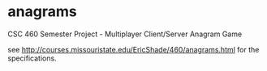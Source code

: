 anagrams
========

CSC 460 Semester Project - Multiplayer Client/Server Anagram Game

see http://courses.missouristate.edu/EricShade/460/anagrams.html for the specifications.
